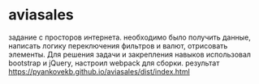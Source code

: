 # aviasales
задание с просторов интернета. необходимо было получить данные, написать логику переключения фильтров и валют, отрисовать элементы.
Для решения задачи и закрепления навыков использовал bootstrap и jQuery, настроил webpack для сборки.
результат https://pyankovekb.github.io/aviasales/dist/index.html
